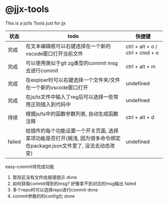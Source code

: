 # @jjx-tools

This is a js/ts Tools just for jjx


| 状态 | todo | 快捷键 |
| --- | --- | --- |
| 完成 | 在文本编辑框可以右键选择在一个新的vscode窗口打开当前文件 | ctrl + alt + o / ctrl + cmd + o|
| 完成 | 可以使用类似于git zg类型的commit msg去进行commit | ctrl + alt + m|
|完成 | 在exploer时可以右键选择一个文件夹/文件 在一个新的vscode窗口打开 | undefined |
| 完成 | 在js/ts文件中输入了reg后可以选择一些常用正则插入到代码中 |  undefined |
| 待续 | 根据js/ts中的函数参数列表, 自动生成函数注释 |  ctrl + alt + d |
| failed | 给插件的每个功能设置一个开关页面, 选择某项功能是否打开(搁浅, 因为很多命令绑定在package.json文件里了, 没法去动态改变) |  undefined |


easy-commit待完成功能
1. 暂存区没有文件给报错提示 done
2. 如何获取commit得到的msg? 好像拿不到对应的msg输出 failed
3. 多个repo时可以选择repo进行commit done
4.  commit参数的的config化 done